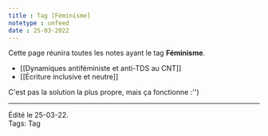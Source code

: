 ```yaml
---
title : Tag [Féminisme]
notetype : unfeed
date : 25-03-2022
---
```

Cette page réunira toutes les notes ayant le tag **Féminisme**.

- [[Dynamiques antiféministe et anti-TDS au CNT]]
- [[Écriture inclusive et neutre]]

C'est pas la solution la plus propre, mais ça fonctionne :'')

-----
Édité le 25-03-22.  
Tags: Tag

